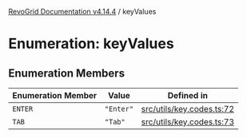 [RevoGrid Documentation v4.14.4](README.md) / keyValues

# Enumeration: keyValues

## Enumeration Members

| Enumeration Member | Value | Defined in |
| ------ | ------ | ------ |
| `ENTER` | `"Enter"` | [src/utils/key.codes.ts:72](https://github.com/revolist/revogrid/blob/a32d3a869ff2d770043cd2738815e885c8f5d1a9/src/utils/key.codes.ts#L72) |
| `TAB` | `"Tab"` | [src/utils/key.codes.ts:73](https://github.com/revolist/revogrid/blob/a32d3a869ff2d770043cd2738815e885c8f5d1a9/src/utils/key.codes.ts#L73) |

